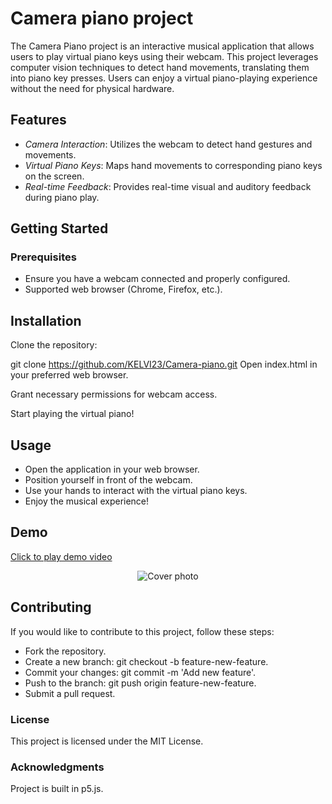 # Camera piano project
The Camera Piano project is an interactive musical application that allows users to play virtual piano keys using their webcam. This project leverages computer vision techniques to detect hand movements, translating them into piano key presses. Users can enjoy a virtual piano-playing experience without the need for physical hardware.

## Features
- _Camera Interaction_: Utilizes the webcam to detect hand gestures and movements.
- _Virtual Piano Keys_: Maps hand movements to corresponding piano keys on the screen.
- _Real-time Feedback_: Provides real-time visual and auditory feedback during piano play.

## Getting Started
### Prerequisites
- Ensure you have a webcam connected and properly configured.
- Supported web browser (Chrome, Firefox, etc.).

## Installation
Clone the repository:

git clone https://github.com/KELVI23/Camera-piano.git
Open index.html in your preferred web browser.

Grant necessary permissions for webcam access.

Start playing the virtual piano!

## Usage
- Open the application in your web browser.
- Position yourself in front of the webcam.
- Use your hands to interact with the virtual piano keys.
- Enjoy the musical experience!

## Demo
<a href="https://imgur.com/A16jz0W">
  <p>Click to play demo video</p> 
</a>

<p align="center">
  <img src="https://imgur.com/is4Icxc.png" alt="Cover photo" />
</p>


## Contributing
If you would like to contribute to this project, follow these steps:

- Fork the repository.
- Create a new branch: git checkout -b feature-new-feature.
- Commit your changes: git commit -m 'Add new feature'.
- Push to the branch: git push origin feature-new-feature.
- Submit a pull request.

### License
This project is licensed under the MIT License.

### Acknowledgments
Project is built in p5.js.






